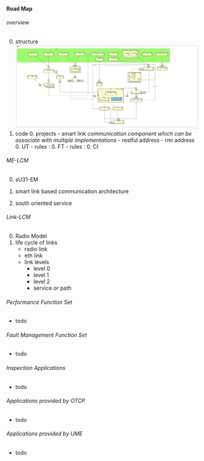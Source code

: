 #### Road Map

###### overview

0. structure
![component view of UME](component_ume.png)
0. code
    0. projects
        - smart link <span style="color:888888" size="">*communication component which can be associate with multiple implementations*</span>
            - restful address
            - rmi address 
    0. UT
        - rules : 
    0. FT
        - rules : 
    0. CI

###### ME-LCM

0. sU31-EM

0. smart link based communication architecture

0. south oriented service


###### Link-LCM

0. Radio Model
0. life cycle of links
    - radio link
    - eth link
    - link levels
        - level 0
        - level 1
        - level 2
        - service or path


###### Performance Function Set
- todo

###### Fault Management Function Set
- todo

###### Inspection Applications
- todo

###### Applications provided by OTCP
- todo 

###### Applications provided by UME
- todo